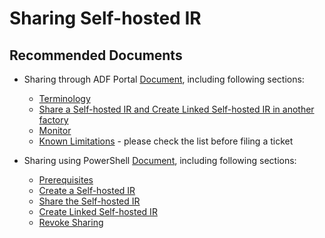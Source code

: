 <properties
	pageTitle="Share a self hosted IR with multiple factories"
	description="Self-hosted IR sharing"
	infoBubbleText=""
	authors="chez-charlie"
	ms.author="chez"
	articleId="3aee3661-982d-4627-a8dc-a9afe84cc820"
	diagnosticScenario=""
	selfHelpType="generic"
	supportTopicIds="32629541, 32629542"
	resourceTags=""
	productPesIds="15613"
	cloudEnvironments="public"
/>

# Sharing Self-hosted IR

## **Recommended Documents**

* Sharing through ADF Portal [Document](https://docs.microsoft.com/azure/data-factory/create-self-hosted-integration-runtime#sharing-the-self-hosted-integration-runtime-with-multiple-data-factories), including following sections: <br>
  * [Terminology](https://docs.microsoft.com/azure/data-factory/create-self-hosted-integration-runtime#terminology) <br>
  * [Share a Self-hosted IR and Create Linked Self-hosted IR in another factory](https://docs.microsoft.com/azure/data-factory/create-self-hosted-integration-runtime#high-level-steps-for-creating-a-linked-self-hosted-ir) <br>
  * [Monitor](https://docs.microsoft.com/azure/data-factory/create-self-hosted-integration-runtime#monitoring) <br>
  * [Known Limitations](https://docs.microsoft.com/azure/data-factory/create-self-hosted-integration-runtime#known-limitations-of-self-hosted-ir-sharing) - please check the list before filing a ticket <br>

* Sharing using PowerShell [Document](https://docs.microsoft.com/azure/data-factory/create-shared-self-hosted-integration-runtime-powershell), including following sections: <br>
  * [Prerequisites](https://docs.microsoft.com/azure/data-factory/create-shared-self-hosted-integration-runtime-powershell#prerequisites) <br>
  * [Create a Self-hosted IR](https://docs.microsoft.com/azure/data-factory/create-shared-self-hosted-integration-runtime-powershell#create-a-self-hosted-integration-runtime) <br>
  * [Share the Self-hosted IR](https://docs.microsoft.com/azure/data-factory/create-shared-self-hosted-integration-runtime-powershell#share-the-self-hosted-integration-runtime-with-another-data-factory) <br>
  * [Create Linked Self-hosted IR](https://docs.microsoft.com/azure/data-factory/create-shared-self-hosted-integration-runtime-powershell#create-a-linked-self-hosted-integration-runtime) <br>
  * [Revoke Sharing](https://docs.microsoft.com/azure/data-factory/create-shared-self-hosted-integration-runtime-powershell#revoke-integration-runtime-sharing-from-a-data-factory) <br>
